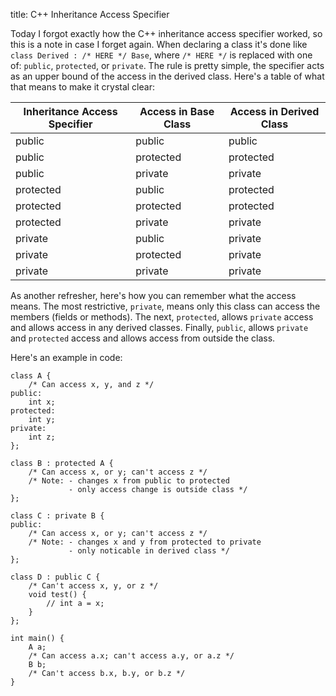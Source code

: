 title: C++ Inheritance Access Specifier

Today I forgot exactly how the C++ inheritance access specifier worked, so this
is a note in case I forget again. When declaring a class it's done like
`class Derived : /* HERE */ Base`, where `/* HERE */` is replaced with one of:
`public`, `protected`, or `private`. The rule is pretty simple, the specifier
acts as an upper bound of the access in the derived class. Here's a table of
what that means to make it crystal clear:

Inheritance Access Specifier | Access in Base Class | Access in Derived Class
---------------------------- | -------------------- | -----------------------
public                       | public               | public
public                       | protected            | protected
public                       | private              | private
protected                    | public               | protected
protected                    | protected            | protected
protected                    | private              | private
private                      | public               | private
private                      | protected            | private
private                      | private              | private

As another refresher, here's how you can remember what the access means. The
most restrictive, `private`, means only this class can access the members
(fields or methods). The next, `protected`, allows `private` access and allows
access in any derived classes. Finally, `public`, allows `private` and
`protected` access and allows access from outside the class.

Here's an example in code:

    class A {
        /* Can access x, y, and z */
    public:
        int x;
    protected:
        int y;
    private:
        int z;
    };
    
    class B : protected A {
        /* Can access x, or y; can't access z */
        /* Note: - changes x from public to protected
                 - only access change is outside class */
    };
    
    class C : private B {
    public:
        /* Can access x, or y; can't access z */
        /* Note: - changes x and y from protected to private
                 - only noticable in derived class */
    };
    
    class D : public C {
        /* Can't access x, y, or z */
        void test() {
            // int a = x;
        }
    };
    
    int main() {
        A a;
        /* Can access a.x; can't access a.y, or a.z */
        B b;
        /* Can't access b.x, b.y, or b.z */
    }
